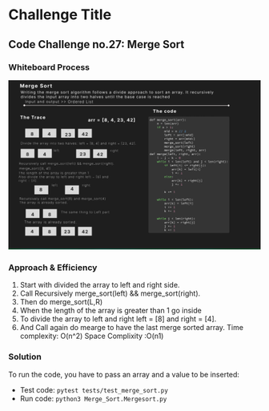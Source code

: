 # Challenge Title

## **Code Challenge no.27: Merge Sort**

### Whiteboard Process

![Merge Sort](./merge.png)

### Approach & Efficiency

1. Start with divided the array to left and right side.
2. Call Recursively merge_sort(left) && merge_sort(right).
3. Then do merge_sort(L,R)
4. When the length of the array is greater than 1 go inside
5. To divide the array to left and right left = [8] and right = [4].
6. And Call again do mearge to have the last merge sorted array.</n></n>
Time complexity: O(n^2)
Space Complixity :O(n1)

### Solution

To run the code, you have to pass an array and a value to be inserted:

- Test code: `pytest tests/test_merge_sort.py`
- Run  code: `python3 Merge_Sort.Mergesort.py`
